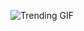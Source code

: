 
<!-- GIF_SECTION -->
![Trending GIF](https://media1.giphy.com/media/v1.Y2lkPThiYjIxNzcyN2tkcGFtOXlmaTl5bWx4MHJhOWpjeGY0enFyZm45ZjR1ZHgzdDRkeSZlcD12MV9naWZzX3NlYXJjaCZjdD1n/YYKoJL28YtscdUTGWA/giphy.gif)
<!-- END_GIF_SECTION -->
